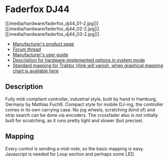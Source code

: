 # Faderfox DJ44

[[/media/hardware/faderfox_dj44_01-2.jpg|]]
[[/media/hardware/faderfox_dj44_02-2.jpg|]]
[[/media/hardware/faderfox_dj44_03-2.jpg|]]

  - [Manufacturer's product page](http://www.faderfox.de/dj44.html)
  - [Forum
    thread](https://www.mixxx.org/forums/viewtopic.php?f=7&t=9366&p=33897#p33897)
  - [Manufacturer's user
    guide](http://www.faderfox.de/PDF/Manual%20DJ44%20V01.pdf)
  - [Description for hardware-implemented options in system
    mode](http://www.faderfox.de/PDF/short%20description%20DJ44%20system%20V0100.PDF)
  - [Standard mapping for Traktor ((link will vanish, when graphical
    mapping chart is available
    here](http://www.faderfox.de/PDF/short%20description%20DJ44%20Traktor%20Pro%202%20V01.pdf)

## Description

Fully midi compliant controller, industrial style, built by hand in
Hamburg, Germany by Mathias Fuchß. Compact style for mobile DJ-ing, the
controller comes in its own carrying case. No jog wheels, scratching
(kind of) and strip search can be done via encoders. The crossfader also
is not initially built for scratching, as it runs pretty tight and
slower (but precise).

## Mapping

Every control is sending a midi note, so the basic mapping is easy.
Javascript is needed for Loop section and perhaps some LED.

